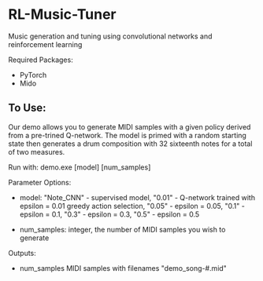 # RL-Music-Tuner
Music generation and tuning using convolutional networks and reinforcement learning

Required Packages:
- PyTorch
- Mido

To Use:
--------
Our demo allows you to generate MIDI samples with a given policy derived from a pre-trined Q-network. The model is primed with a random starting state then generates a drum composition with 32 sixteenth notes for a total of two measures.

Run with: demo.exe [model] [num_samples]

Parameter Options:
- model: "Note_CNN" - supervised model, 
         "0.01" - Q-network trained with epsilon = 0.01 greedy action selection, 
         "0.05" - epsilon = 0.05, 
         "0.1" - epsilon = 0.1, 
         "0.3" - epsilon = 0.3, 
         "0.5" - epsilon = 0.5
  
- num_samples: integer, the number of MIDI samples you wish to generate

Outputs:
- num_samples MIDI samples with filenames "demo_song-#.mid"
